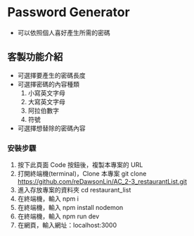 # Password Generator

- 可以依照個人喜好產生所需的密碼

## 客製功能介紹

- 可選擇要產生的密碼長度
- 可選擇密碼的內容種類
  1. 小寫英文字母
  2. 大寫英文字母
  3. 阿拉伯數字
  4. 符號
- 可選擇想替除的密碼內容

### 安裝步驟

1. 按下此頁面 Code 按鈕後，複製本專案的 URL
2. 打開終端機(terminal)，Clone 本專案 git clone https://github.com/reDawsonLin/AC_2-3_restaurantList.git
3. 進入存放專案的資料夾 cd restaurant_list
4. 在終端機，輸入 npm i
5. 在終端機，輸入 npm install nodemon
6. 在終端機，輸入 npm run dev
7. 在網頁，輸入網址：localhost:3000
